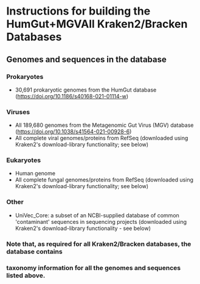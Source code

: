 # Instructions for building the HumGut+MGVAll Kraken2/Bracken Databases

## Genomes and sequences in the database
### Prokaryotes
- 30,691 prokaryotic genomes from the HumGut database (https://doi.org/10.1186/s40168-021-01114-w)
### Viruses
- All 189,680 genomes from the Metagenomic Gut Virus (MGV) database (https://doi.org/10.1038/s41564-021-00928-6)
- All complete viral genomes/proteins from RefSeq (downloaded using Kraken2's download-library functionality; see below)
### Eukaryotes
- Human genome
- All complete fungal genomes/proteins from RefSeq (downloaded using Kraken2's download-library functionality; see below)
### Other
- UniVec_Core: a subset of an NCBI-supplied database of common 'contaminant' sequences in sequencing projects (downloaded using Kraken2's download-library functionality - see below)

### Note that, as required for all Kraken2/Bracken databases, the database contains
### taxonomy information for all the genomes and sequences listed above.

